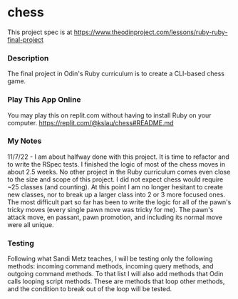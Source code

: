 # chess

This project spec is at
https://www.theodinproject.com/lessons/ruby-ruby-final-project

### Description

The final project in Odin's Ruby curriculum is to create a CLI-based chess game.

###  Play This App Online
You may play this on replit.com without having to install Ruby on your computer.
https://replit.com/@kslau/chess#README.md

### My Notes

11/7/22 - I am about halfway done with this project. It is time to refactor and to write the RSpec tests. I finished
the logic of most of the chess moves in about 2.5 weeks. No other project in the Ruby curriculum comes even close to 
the size and scope of this project. I did not expect chess would require ~25 classes (and counting). At this point
I am no longer hesitant to create new classes, nor to break up a larger class into 2 or 3 more focused ones.
The most difficult part so far has been to write the logic for all of the pawn's tricky moves (every single pawn
move was tricky for me). The pawn's attack move, en passant, pawn promotion, and including its normal move were all
unique.

### Testing

Following what Sandi Metz teaches, I will be testing only the following methods: incoming command methods, incoming
query methods, and outgoing command methods. To that list I will also add methods that Odin calls looping script
methods. These are methods that loop other methods, and the condition to break out of the loop will be tested.
